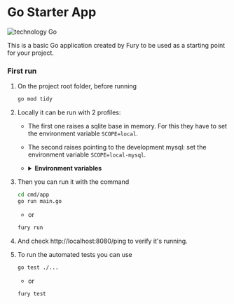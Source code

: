 # Go Starter App

![technology Go](https://img.shields.io/badge/technology-go-blue.svg)

This is a basic Go application created by Fury to be used as a starting point for your project.

### First run


1. On the project root folder, before running
    ```sh
    go mod tidy
    ```
2. Locally it can be run with 2 profiles:
    * The first one raises a sqlite base in memory. For this they have to set the environment variable `SCOPE=local`.
    * The second raises pointing to the development mysql: set the environment variable `SCOPE=local-mysql`.
    * <details><summary><b>Environment variables</b></summary>

        ```sh
        SCOPE=local-mysql;
        DB_MYSQL_DESAENV04_PMDEV_PMDEV_WPROD=✏️YOUR_DB_PASSWORD✏️;
        DB_MYSQL_DESAENV04_PMDEV_PMDEV_WPROD_USERNAME=🔥YOUR_DB_USER🔥;
        DB_MYSQL_DESAENV04_PMDEV_PMDEV_ENDPOINT=proxysql.master.meliseginf.com:6612
        ```
        </details>

3. Then you can run it with the command
    ```sh
    cd cmd/app
    go run main.go
    ```
    * or
    ```sh
    fury run
    ```
4. And check http://localhost:8080/ping to verify it's running.
5. To run the automated tests you can use
    ```sh
    go test ./...
    ```
    * or
    ```sh
    fury test
    ```
